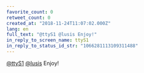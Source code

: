 ```yaml
---
favorite_count: 0
retweet_count: 0
created_at: "2018-11-24T11:07:02.000Z"
lang: en
full_text: "@ttyS1 @lusis Enjoy!"
in_reply_to_screen_name: ttyS1
in_reply_to_status_id_str: "1066281113109311488"
---
```


[@ttyS1](https://twitter.com/ttyS1) [@lusis](https://twitter.com/lusis) Enjoy!
